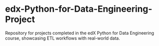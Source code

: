 # edx-Python-for-Data-Engineering-Project
Repository for projects completed in the edX Python for Data Engineering course, showcasing ETL workflows with real-world data.
